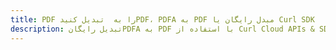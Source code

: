 ---title: PDF را به  تبدیل کنیدPDF، PDFA به PDF مبدل رایگان یا Curl SDKdescription: تبدیل رایگانPDFA به PDF با استفاده از Curl Cloud APIs & SDK همچنین اسناد PDF را در Cloud ایجاد، ویرایش و رندر کنید.---